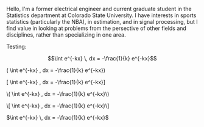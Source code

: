 Hello, I'm a former electrical engineer and current graduate student in the Statistics department at Colorado State University.  I have interests in sports statistics (particularly the NBA), in estimation, and in signal processing, but I find value in looking at problems from the persective of other fields and disciplines, rather than specializing in one area.

Testing: 

$$\int e^{-kx} \, dx = -\frac{1}{k} e^{-kx}$$

\( \int e^{-kx} \, dx = -\frac{1}{k} e^{-kx}\)

\[ \int e^{-kx} \, dx = -\frac{1}{k} e^{-kx}\]

\\( \int e^{-kx} \, dx = -\frac{1}{k} e^{-kx}\\)

\\[ \int e^{-kx} \, dx = -\frac{1}{k} e^{-kx}\\]

$\int e^{-kx} \, dx = -\frac{1}{k} e^{-kx}$
